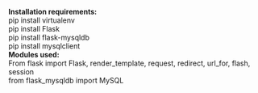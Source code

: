 **Installation requirements:**\
pip install virtualenv\
pip install Flask\
pip install flask-mysqldb\
pip install mysqlclient\
**Modules used:**\
From flask import Flask, render_template, request, redirect, url_for, flash, session\
from flask_mysqldb import MySQL
